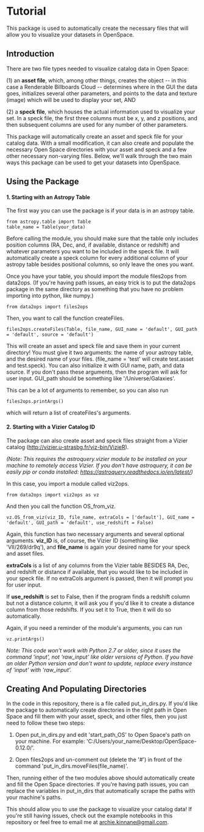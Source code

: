 # Tutorial

This package is used to automatically create the necessary files that will allow you to visualize your datasets in OpenSpace.

## Introduction
There are two file types needed to visualize catalog data in Open Space: 

(1) an **asset file**, which, among other things, creates the object -- in this case a Renderable Billboards Cloud -- determines where in the GUI the data goes, initializes several other parameters, and points to the data and texture (image) which will be used to display your set, AND

(2) a **speck file**, which houses the actual information used to visualize your set. In a speck file, the first three columns must be x, y, and z positions, and then subsequent columns are used for any number of other parameters.

This package will automatically create an asset and speck file for your catalog data. With a small modification, it can also create and populate the necessary Open Space directories with your asset and speck and a few other necessary non-varying files. Below, we'll walk through the two main ways this package can be used to get your datasets into OpenSpace.

## Using the Package

#### 1. Starting with an Astropy Table

The first way you can use the package is if your data is in an astropy table. 
```
from astropy.table import Table
table_name = Table(your_data)
```
Before calling the module,  you should make sure that the table only includes position columns (RA, Dec, and, if available, distance or redshift) and whatever parameters you want to be included in the speck file. It will automatically create a speck column for every additional column of your astropy table besides positional columns, so only leave the ones you want.

Once you have your table, you should import the module files2ops from data2ops. (If you're having path issues, an easy trick is to put the data2ops package in the same directory as something that you have no problem importing into python, like numpy.)

```
from data2ops import files2ops
```
Then, you want to call the function createFiles.
```
files2ops.createFiles(Table, file_name, GUI_name = 'default', GUI_path = 'default', source = 'default')
```
This will create an asset and speck file and save them in your current directory! You must give it two arguments: the name of your astropy table, and the desired name of your files. (file_name = 'test' will create test.asset and test.speck). You can also initialize it with GUI name, path, and data source. If you don't pass these arguments, then the program will ask for user input. GUI_path should be something like '/Universe/Galaxies'. 

This can be a lot of arguments to remember, so you can also run

```
files2ops.printArgs()
```
which  will return a list of createFiles's arguments. 

#### 2. Starting with a Vizier Catalog ID

The package can also create asset and speck files straight from a Vizier catalog (http://vizier.u-strasbg.fr/viz-bin/VizieR).

*(Note: This requires the astroquery.vizier module to be installed on your machine to remotely access Vizier. If you don't have astroquery, it can be easily pip or conda installed: https://astroquery.readthedocs.io/en/latest/)*

In this case, you import a module called viz2ops.

```
from data2ops import viz2ops as vz
```
And then you call the function OS_from_viz.

```
vz.OS_from_viz(viz_ID, file_name, extraCols = ['default'], GUI_name = 'default', GUI_path = 'default', use_redshift = False)
```
Again, this function has two necessary arguments and several optional arguments. **viz_ID** is, of course, the Vizier ID (something like 'VII/269/dr9q'), and **file_name** is again your desired name for your speck and asset files. 

**extraCols** is a list of any columns from the Vizier table BESIDES RA, Dec, and redshift or distance if available, that you would like to be included in your speck file. If no extraCols argument is passed, then it will prompt you for user input. 

If **use_redshift** is set to False, then if the program finds a redshift column but not a distance column, it will ask you if you'd like it to create a distance column from those redshifts. If you set it to True, then it will do so automatically.

Again, if you need a reminder of the module's arguments, you can run

```
vz.printArgs()
```
*Note: This code won't work with Python 2.7 or older, since it uses the command 'input', not 'raw_input' like older versions of Python. If you have an older Python version and don't want to update, replace every instance of 'input' with 'raw_input'.*

## Creating And Populating Directories

In the code in this repository, there is a file called put_in_dirs.py. If you'd like the package to automatically create directories in the right path in Open Space and fill them with your asset, speck, and other files, then you just need to follow these two steps:

1. Open put_in_dirs.py and edit 'start_path_OS' to Open Space's path on your machine. For example: 'C:/Users/your_name/Desktop/OpenSpace-0.12.0/'.

2. Open files2ops and un-comment out (delete the '#') in front of the command 'put_in_dirs.moveFiles(file_name)'.

Then, running either of the two modules above should automatically create and fill the Open Space directories. If you're having path issues, you can replace the variables in put_in_dirs that automatically scrape the paths with your machine's paths.

This should allow you to use the package to visualize your catalog data! If you're still having issues, check out the example notebooks in this repository or feel free to email me at archie.kinnane@gmail.com.

